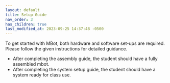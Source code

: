 ```yaml
---
layout: default
title: Setup Guide
nav_order: 3
has_children: true
last_modified_at: 2023-09-25 14:37:48 -0500
---
```

 

To get started with MBot, both hardware and software set-ups are required. Please follow the given instructions for detailed guidance.

- After completing the assembly guide, the student should have a fully assembled mbot.
- After completing the system setup guide, the student should have a system ready for class use.